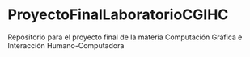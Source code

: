 # ProyectoFinalLaboratorioCGIHC
Repositorio para el proyecto final de la materia Computación Gráfica e Interacción Humano-Computadora

